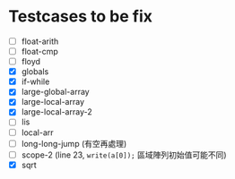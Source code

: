 # Testcases to be fix

- [ ] float-arith
- [ ] float-cmp
- [ ] floyd
- [X] globals
- [X] if-while
- [X] large-global-array
- [X] large-local-array
- [X] large-local-array-2
- [ ] lis
- [ ] local-arr
- [ ] long-long-jump (有空再處理)
- [ ] scope-2 (line 23, `write(a[0]);` 區域陣列初始值可能不同)
- [X] sqrt
